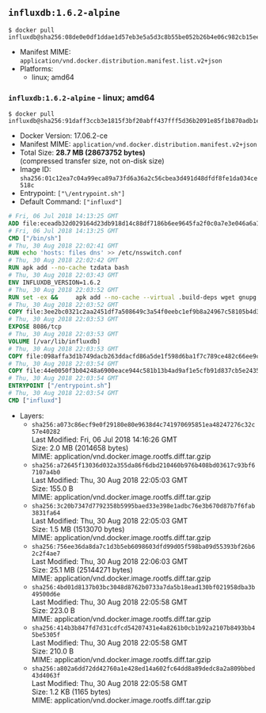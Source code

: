 ## `influxdb:1.6.2-alpine`

```console
$ docker pull influxdb@sha256:08de0e0df1ddae1d57eb3e5a5d3c8b55be052b26b4e06c982cb15ee4c4a08d59
```

-	Manifest MIME: `application/vnd.docker.distribution.manifest.list.v2+json`
-	Platforms:
	-	linux; amd64

### `influxdb:1.6.2-alpine` - linux; amd64

```console
$ docker pull influxdb@sha256:91daff3ccb3e1815f3bf20abff437fff5d36b2091e85f1b870adb1efa2f0ffe1
```

-	Docker Version: 17.06.2-ce
-	Manifest MIME: `application/vnd.docker.distribution.manifest.v2+json`
-	Total Size: **28.7 MB (28673752 bytes)**  
	(compressed transfer size, not on-disk size)
-	Image ID: `sha256:01c12ea7c04a99eca89a73fd6a36a2c56cbea3d491d48dfdf8fe1da034ce518c`
-	Entrypoint: `["\/entrypoint.sh"]`
-	Default Command: `["influxd"]`

```dockerfile
# Fri, 06 Jul 2018 14:13:25 GMT
ADD file:eceadb32d029164d23db918d14c88df7186b6ee9645fa2f0c0a7e3e046a6a129 in / 
# Fri, 06 Jul 2018 14:13:25 GMT
CMD ["/bin/sh"]
# Thu, 30 Aug 2018 22:02:41 GMT
RUN echo 'hosts: files dns' >> /etc/nsswitch.conf
# Thu, 30 Aug 2018 22:02:42 GMT
RUN apk add --no-cache tzdata bash
# Thu, 30 Aug 2018 22:03:43 GMT
ENV INFLUXDB_VERSION=1.6.2
# Thu, 30 Aug 2018 22:03:52 GMT
RUN set -ex &&     apk add --no-cache --virtual .build-deps wget gnupg tar ca-certificates &&     update-ca-certificates &&     for key in         05CE15085FC09D18E99EFB22684A14CF2582E0C5 ;     do         gpg --keyserver ha.pool.sks-keyservers.net --recv-keys "$key" ||         gpg --keyserver pgp.mit.edu --recv-keys "$key" ||         gpg --keyserver keyserver.pgp.com --recv-keys "$key" ;     done &&     wget --no-verbose https://dl.influxdata.com/influxdb/releases/influxdb-${INFLUXDB_VERSION}-static_linux_amd64.tar.gz.asc &&     wget --no-verbose https://dl.influxdata.com/influxdb/releases/influxdb-${INFLUXDB_VERSION}-static_linux_amd64.tar.gz &&     gpg --batch --verify influxdb-${INFLUXDB_VERSION}-static_linux_amd64.tar.gz.asc influxdb-${INFLUXDB_VERSION}-static_linux_amd64.tar.gz &&     mkdir -p /usr/src &&     tar -C /usr/src -xzf influxdb-${INFLUXDB_VERSION}-static_linux_amd64.tar.gz &&     rm -f /usr/src/influxdb-*/influxdb.conf &&     chmod +x /usr/src/influxdb-*/* &&     cp -a /usr/src/influxdb-*/* /usr/bin/ &&     rm -rf *.tar.gz* /usr/src /root/.gnupg &&     apk del .build-deps
# Thu, 30 Aug 2018 22:03:52 GMT
COPY file:3ee2bc0321c2aa2451df7a508649c3a54f0eebc1ef9b8a24967c58105b4d3160 in /etc/influxdb/influxdb.conf 
# Thu, 30 Aug 2018 22:03:53 GMT
EXPOSE 8086/tcp
# Thu, 30 Aug 2018 22:03:53 GMT
VOLUME [/var/lib/influxdb]
# Thu, 30 Aug 2018 22:03:53 GMT
COPY file:098affa3d1b749dacb263ddacfd86a5de1f598d6ba1f7c789ce482c66ee9c80b in /entrypoint.sh 
# Thu, 30 Aug 2018 22:03:54 GMT
COPY file:44e0050f3b04248a6900eace944c581b13b4ad9af1e5cfb91d837cb5e24356e6 in /init-influxdb.sh 
# Thu, 30 Aug 2018 22:03:54 GMT
ENTRYPOINT ["/entrypoint.sh"]
# Thu, 30 Aug 2018 22:03:54 GMT
CMD ["influxd"]
```

-	Layers:
	-	`sha256:a073c86ecf9e0f29180e80e9638d4c741970695851ea48247276c32c57e40282`  
		Last Modified: Fri, 06 Jul 2018 14:16:26 GMT  
		Size: 2.0 MB (2014658 bytes)  
		MIME: application/vnd.docker.image.rootfs.diff.tar.gzip
	-	`sha256:a72645f13036d032a355da86f6dbd210460b976b408bd03617c93bf67107a4b0`  
		Last Modified: Thu, 30 Aug 2018 22:05:03 GMT  
		Size: 155.0 B  
		MIME: application/vnd.docker.image.rootfs.diff.tar.gzip
	-	`sha256:3c20b7347d7792358b5995baed33e398e1adbc76e3b670d87b7f6fab3831fa64`  
		Last Modified: Thu, 30 Aug 2018 22:05:03 GMT  
		Size: 1.5 MB (1513070 bytes)  
		MIME: application/vnd.docker.image.rootfs.diff.tar.gzip
	-	`sha256:756ee36da8da7c1d3b5eb6098603dfd99d05f598ba09d55393bf26b62c2f4ae7`  
		Last Modified: Thu, 30 Aug 2018 22:06:03 GMT  
		Size: 25.1 MB (25144271 bytes)  
		MIME: application/vnd.docker.image.rootfs.diff.tar.gzip
	-	`sha256:4bd01d8137b03bc3048d8762b0733a7da5b18ead130bf021958dba3b49500d6e`  
		Last Modified: Thu, 30 Aug 2018 22:05:58 GMT  
		Size: 223.0 B  
		MIME: application/vnd.docker.image.rootfs.diff.tar.gzip
	-	`sha256:414b3b847fd7d31cdfcd54207431e4a8261b0cb1b92a2107b8493bb45be5305f`  
		Last Modified: Thu, 30 Aug 2018 22:05:58 GMT  
		Size: 210.0 B  
		MIME: application/vnd.docker.image.rootfs.diff.tar.gzip
	-	`sha256:a802a6dd72dd42760a1e428ed14a602fc64dd8a89dedc8a2a809bbed43d4063f`  
		Last Modified: Thu, 30 Aug 2018 22:05:58 GMT  
		Size: 1.2 KB (1165 bytes)  
		MIME: application/vnd.docker.image.rootfs.diff.tar.gzip
